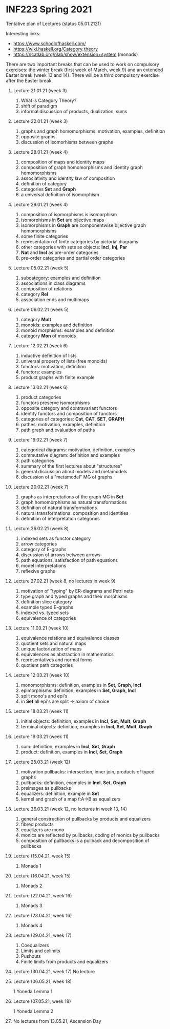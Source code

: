 # INF223 Spring 2021

 Tentative plan of Lectures (status 05.01.2121)
 
 Interesting links:
 - https://www.schoolofhaskell.com/
 - https://wiki.haskell.org/Category_theory
 - https://ncatlab.org/nlab/show/extension+system (monads) 
 
 There are two important breaks that can be used to work on compulsory exercises: the winter break (first week of March, week 9) and an extended Easter break (week 13 and 14). There will be a third compulsory exercise after the Easter break. 

1. Lecture 21.01.21 (week 3)

   1. What is Category Theory?  
   1. shift of paradigm  
   1. informal discussion of products, dualization, sums

1. Lecture 22.01.21 (week 3)

   1. graphs and graph homomorphisms: motivation, examples, definition  
   1. opposite graphs  
   1. discussion of isomorhisms between graphs

1. Lecture 28.01.21 (week 4)

   1. composition of maps and identity maps  
   1. composition of graph homomorphisms and identity graph homomorphisms  
   1. associativity and identity law of composition  
   1. definition of category  
   1. categories **Set** and **Graph**  
   1. a universal definition of isomorphism

1. Lecture 29.01.21 (week 4)

   1. composition of isomorphisms is isomorphism  
   1. isomorphisms in **Set** are bijective maps  
   1. isomorphisms in **Graph** are componentwise bijective graph homomorphisms  
   1. some finite categories  
   1. representation of finite categories by pictorial diagrams  
   1. other categories with sets as objects: **Incl**, **Inj**, **Par**  
   1. **Nat** and **Incl** as pre-order categories  
   1. pre-order categories and partial order categories

1. Lecture 05.02.21 (week 5)

   1. subcategory: examples and definition  
   1. associations in class diagrams  
   1. composition of relations  
   1. category **Rel** 
   1. association ends and multimaps

1. Lecture 06.02.21 (week 5)

   1. category **Mult**  
   1. monoids: examples and definition  
   1. monoid morphisms: examples and definition  
   1. category **Mon** of monoids

1. Lecture 12.02.21 (week 6)

   1. inductive definition of lists  
   1. universal property of lists (free monoids)  
   1. functors: motivation, definition  
   1. functors: examples  
   1. product graphs with finite example

1. Lecture 13.02.21 (week 6)

   1. product categories  
   1. functors preserve isomorphisms  
   1. opposite category and contravariant functors  
   1. identity functors and composition of functors  
   1. categories of categories: **Cat**, **CAT**, **SET**, **GRAPH**  
   1. pathes: motivation, examples, definition  
   1. path graph and evaluation of paths

1. Lecture 19.02.21 (week 7)

   1. categorical diagrams: motivation, definition, examples  
   1. commutative diagram: definition and examples  
   1. path categories  
   1. summary of the first lectures about "structures"  
   1. general discussion about models and metamodels  
   1. discussion of a "metamodel" MG of graphs

1. Lecture 20.02.21 (week 7)
   
   1. graphs as interpretations of the graph MG in **Set**  
   1. graph homomorphisms as natural transformations  
   1. definition of natural transformations  
   1. natural transformations: composition and identities  
   1. definition of interpretation categories

1. Lecture 26.02.21 (week 8)

   1. indexed sets as functor category  
   1. arrow categories  
   1. category of E-graphs  
   1. discussion of arrows between arrows  
   1. path equations, satisfaction of path equations  
   1. model interpretations  
   1. reflexive graphs

1. Lecture 27.02.21 (week 8, no lectures in week 9) 

   1. motivation of "typing" by ER-diagrams and Petri nets  
   1. type graph and typed graphs and their morphisms  
   1. definition slice category  
   1. example typed E-graphs  
   1. indexed vs. typed sets  
   1. equivalence of categories

1. Lecture 11.03.21 (week 10)

   1. equivalence relations and equivalence classes  
   1. quotient sets and natural maps  
   1. unique factorization of maps  
   1. equivalences as abstraction in mathematics  
   1. representatives and normal forms  
   1. quotient path categories

1. Lecture 12.03.21 (week 10)

   1. monomorphisms: definition, examples in **Set, Graph, Incl**  
   1. epimorphisms: definition, examples in **Set, Graph, Incl**  
   1. split mono's and epi's  
   1. in **Set** all epi's are split -> axiom of choice

1. Lecture 18.03.21 (week 11)

   1. initial objects: definition, examples in **Incl**, **Set**, **Mult**, **Graph**  
   1. terminal objects: definition, examples in **Incl**, **Set**, **Mult**, **Graph**

1. Lecture 19.03.21 (week 11)

   1. sum: definition, examples in **Incl**, **Set**, **Graph**  
   1. product: definition, examples in **Incl**, **Set**, **Graph**

1. Lecture 25.03.21 (week 12)

   1. motivation pullbacks: intersection, inner join, products of typed graphs  
   1. pullbacks: definition, examples in **Incl**, **Set**, **Graph**  
   1. preimages as pullbacks  
   1. equalizers: definition, example in **Set**  
   1. kernel and graph of a map f:A->B as equalizers

1. Lecture 26.03.21 (week 12, no lectures in week 13, 14)

   1. general construction of pullbacks by products and equalizers  
   1. fibred products  
   1. equalizers are mono  
   1. monics are reflected by pullbacks, coding of monics by pullbacks  
   1. composition of pullbacks is a pullback and decomposition of pullbacks

1. Lecture (15.04.21, week 15)

   1. Monads 1
   
1. Lecture (16.04.21, week 15) 

   1. Monads 2
   

1. Lecture (22.04.21, week 16) 

   1. Monads 3
   
1. Lecture (23.04.21, week 16) 

   1. Monads 4
   

1. Lecture (29.04.21, week 17) 

   1. Coequalizers
   1. Limits and colimits
   1. Pushouts
   1. Finite limits from products and equalizers
   

1. Lecture (30.04.21, week 17) No lecture

1. Lecture (06.05.21, week 18)
   
   1 Yoneda Lemma 1

1. Lecture (07.05.21, week 18)   
   
   1 Yoneda Lemma 2

1. No lectures from 13.05.21, Ascension Day




